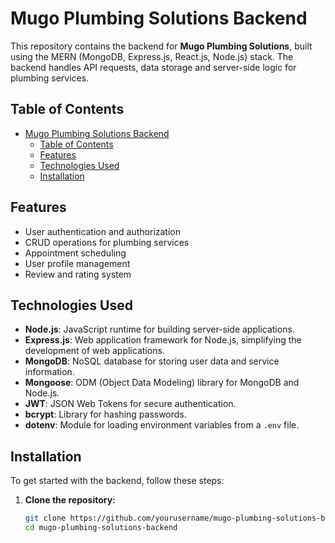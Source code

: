 # Mugo Plumbing Solutions Backend

This repository contains the backend for **Mugo Plumbing Solutions**, built using the MERN (MongoDB, Express.js, React.js, Node.js) stack. The backend handles API requests, data storage and server-side logic for plumbing services.

## Table of Contents

- [Mugo Plumbing Solutions Backend](#mugo-plumbing-solutions-backend)
  - [Table of Contents](#table-of-contents)
  - [Features](#features)
  - [Technologies Used](#technologies-used)
  - [Installation](#installation)

## Features

- User authentication and authorization
- CRUD operations for plumbing services
- Appointment scheduling
- User profile management
- Review and rating system

## Technologies Used

- **Node.js**: JavaScript runtime for building server-side applications.
- **Express.js**: Web application framework for Node.js, simplifying the development of web applications.
- **MongoDB**: NoSQL database for storing user data and service information.
- **Mongoose**: ODM (Object Data Modeling) library for MongoDB and Node.js.
- **JWT**: JSON Web Tokens for secure authentication.
- **bcrypt**: Library for hashing passwords.
- **dotenv**: Module for loading environment variables from a `.env` file.

## Installation

To get started with the backend, follow these steps:

1. **Clone the repository:**

   ```bash
   git clone https://github.com/yourusername/mugo-plumbing-solutions-backend.git
   cd mugo-plumbing-solutions-backend
